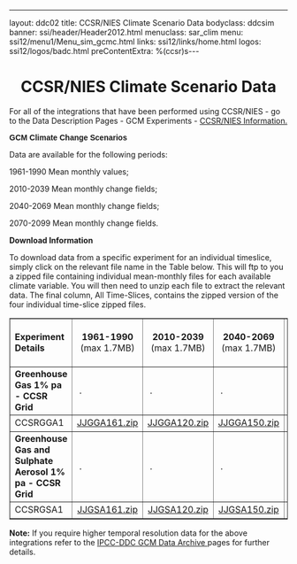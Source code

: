 ---
layout: ddc02
title: CCSR/NIES Climate Scenario Data
bodyclass: ddcsim
banner: ssi/header/Header2012.html
menuclass: sar_clim
menu: ssi12/menu1/Menu_sim_gcmc.html
links: ssi12/links/home.html
logos: ssi12/logos/badc.html
preContentExtra: %(ccsr)s---
 <div id="pagetitle">
 <h1 align="center">CCSR/NIES Climate Scenario Data </h1>
 </div>
 <!-- End of Page Title Block -->
 
 
 <P> For all of the integrations that have been performed using CCSR/NIES - go to the Data
 Description Pages - GCM Experiments - <A HREF="ccsr_info.html">CCSR/NIES
 Information.</A></P>
 
 <P><B><FONT FACE="Helvetica,Geneva,Arial">GCM Climate Change Scenarios</FONT></B></P>
 
 <P>Data are available for the following periods:</P>
 
 <P>1961-1990 Mean monthly values;</P>
 
 <P>2010-2039 Mean monthly change fields;</P>
 
 <P>2040-2069 Mean monthly change fields;</P>
 
 <P>2070-2099 Mean monthly change fields.</P>
 
 <p></p>
 
 <P><B>Download Information</B></P>
 
 <P>To download data from a specific experiment for an individual timeslice, simply click
 on the relevant file name in the Table below. This will ftp to you a zipped file
 containing individual mean-monthly files for each available climate variable. You will
 then need to unzip each file to extract the relevant data. The final column, All Time-Slices,
 contains the zipped version of the four individual time-slice zipped files.</P>
 
 <TABLE WIDTH="95%" BORDER="1" align="center" CELLPADDING="0" CELLSPACING="1">
 <TR>
 <TD WIDTH="25%" HEIGHT="30"><B>Experiment Details</B></TD>
 <TD HEIGHT="30" WIDTH="15%" align="center"><B>1961-1990 </B> <br/>
 (max 1.7MB)</TD>
 <TD WIDTH="15%" align="center"><B>2010-2039 </B> <br/>
 (max 1.7MB)</TD>
 <TD WIDTH="15%" align="center"><B>2040-2069 </B> <br/>
 (max 1.7MB)</TD>
 <TD WIDTH="15%" align="center"><B>2070-2099 </B> <br/>
 (max 5.6MB)</TD>
 <TD WIDTH="15%" align="center"><B>All Time Slices </B> <br/>
 max 5.6MB)</TD>
 </TR>
 <TR>
 <TD HEIGHT="30"><B>Greenhouse Gas 1% pa - CCSR Grid</B></TD>
 <TD>&nbsp;.</TD>
 <TD>&nbsp;.</TD>
 <TD>&nbsp;.</TD>
 <TD>&nbsp;.</TD>
 <TD>&nbsp;.</TD>
 </TR>
 <TR>
 <TD HEIGHT="30">CCSRGGA1</TD>
 <TD align="center"><A HREF="/download_data/is92/cccsr/JJGGA161.zip">JJGGA161.zip</A></TD>
 <TD align="center"><A HREF="/download_data/is92/cccsr/JJGGA120.zip">JJGGA120.zip</A></TD>
 <TD align="center"><A HREF="/download_data/is92/cccsr/JJGGA150.zip">JJGGA150.zip</A></TD>
 <TD align="center"><A HREF="/download_data/is92/cccsr/JJGGA180.zip">JJGGA180.zip</A></TD>
 <TD align="center"><A HREF="/download_data/is92/cccsr/JJGGA1.zip">JJGGA1.zip</A></TD>
 </TR>
 <TR>
 <TD HEIGHT="30"><B>Greenhouse Gas and Sulphate Aerosol 1% pa - CCSR Grid</B></TD>
 <TD>&nbsp;.</TD>
 <TD>&nbsp;.</TD>
 <TD>&nbsp;.</TD>
 <TD>&nbsp;.</TD>
 <TD>&nbsp;.</TD>
 </TR>
 <TR>
 <TD HEIGHT="30">CCSRGSA1</TD>
 <TD align="center"><A HREF="/download_data/is92/cccsr/JJGSA161.zip">JJGSA161.zip</A></TD>
 <TD align="center"><A HREF="/download_data/is92/cccsr/JJGSA120.zip">JJGSA120.zip</A></TD>
 <TD align="center"><A HREF="/download_data/is92/cccsr/JJGSA150.zip">JJGSA150.zip</A></TD>
 <TD align="center"><A HREF="/download_data/is92/cccsr/JJGSA180.zip">JJGSA180.zip</A></TD>
 <TD align="center"><A HREF="/download_data/is92/cccsr/JJGSA1.zip">JJGSA1.zip</A></TD>
 </TR>
 </TABLE>
 
 <P><B>Note:</B> If you require higher temporal resolution data for the above integrations refer to the
 <A HREF="/sim/gcm_monthly/"> IPCC-DDC GCM Data Archive </A> pages for further details.</P>
 
 <p>&nbsp;</p>
 
 
 
 <p></p>
 
 <!-- end of center column -->
